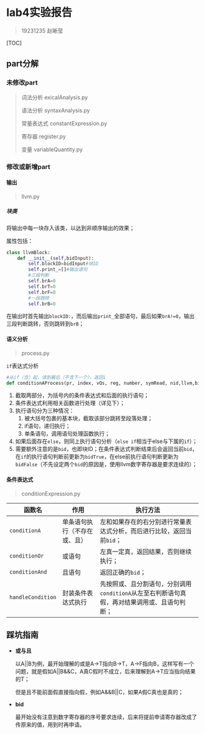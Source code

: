 # lab4实验报告

> 19231235 赵晰莹

[TOC]

## part分解

### 未修改part

> 词法分析	exicalAnalysis.py
>
> 语法分析	syntaxAnalysis.py
>
> 常量表达式	constantExpression.py
>
> 寄存器	register.py
>
> 变量	variableQuantity.py

### 修改或新增part

#### 输出

> llvm.py

##### 块类

将输出中每一块存入该类，以达到非顺序输出的效果；

属性包括：

```python
class llvmBlock:
    def __init__(self,bidInput):
        self.blockID=bidInput#块ID
        self.print_=[]#输出语句
        #三段判断
        self.brA=0
        self.brT=0
        self.brF=0
        #一段跳转
        self.brB=0
```

在输出时首先输出`blockID:`，而后输出`print_`全部语句，最后如果`brA!=0`，输出三段判断跳转，否则跳转到`brB`；

#### 语义分析

> process.py

`if`表达式分析

```python
#从if（含）起，读到最后（不含下一个），返回i
def conditionAProcess(pr, index, vQs, reg, number, symRead, nid,llvm,bid)
```

1. 截取两部分，为括号内的条件表达式和后面的执行语句；
2. 条件表达式利用相关函数进行处理（详见下）；
3. 执行语句分为三种情况：
   1. 被大括号包裹的基本块，截取该部分跳转至段落处理；
   2. if语句，递归执行；
   3. 单条语句，调用语句处理函数执行；
4. 如果后面存在`else`，则同上执行语句分析（`else if`相当于else与下属的`if`）；
5. 需要额外注意的是`bid`，也即块ID；在条件表达式判断结束后会返回当前`bid`，在`if`的执行语句判断前更新为`bidTrue`，在else前执行语句判断更新为`bidFalse`（不先设定两个`bid`的原因是，使用llvm数字寄存器是要求连续的）；

#### 条件表达式

> conditionExpression.py

| 函数名            | 作用                         | 执行方法                                                     |
| ----------------- | ---------------------------- | ------------------------------------------------------------ |
| `conditionA`      | 单条语句执行（不存在或、且） | 左和如果存在的右分别进行常量表达式分析，而后进行比较，返回当前`bid`； |
| `conditionOr`     | 或语句                       | 左真一定真，返回结果，否则继续执行；                         |
| `conditionAnd`    | 且语句                       | 返回正确的`bid`；                                            |
| `handleCondition` | 封装条件表达式执行           | 先按照或、且分割语句，分别调用`conditionA`从左至右判断语句真假，再对结果调用或、且语句判断； |



## 踩坑指南

- **或与且**

  以A||B为例，最开始理解的或是A->T指向B->T，A->F指向B，这样写有一个问题，就是假如A||B&&C，A真C假时不成立，后来理解到A->T应当指向结果的T；

  但是且不能前面假直接指向假，例如A&&B||C，如果A假C真也是真的；

- **bid**

  最开始没有注意到数字寄存器的序号要求连续，后来将提前申请寄存器改成了传原来的值，用到时再申请。

  

  

